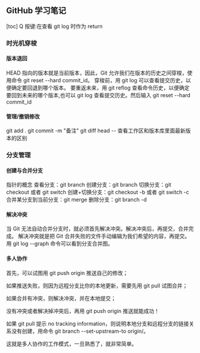 ## GitHub 学习笔记

[toc]
Q 按键:在查看 git log 时作为 return

### 时光机穿梭

#### 版本退回

HEAD 指向的版本就是当前版本，因此，Git 允许我们在版本的历史之间穿梭，使用命令 git reset --hard commit_id。
穿梭前，用 git log 可以查看提交历史，以便确定要回退到哪个版本。
要重返未来，用 git reflog 查看命令历史，以便确定要回到未来的哪个版本,也可以 git log 查看提交历史。然后输入 git reset --hard commit_id

#### 管理/撤销修改

git add .
git commit -m "备注"
git diff head -- <filename> 查看工作区和版本库里面最新版本的区别

### 分支管理

#### 创建与合并分支

指针的概念
查看分支：git branch
创建分支：git branch <name>
切换分支：git checkout <name>或者 git switch <name>
创建+切换分支：git checkout -b <name>或者 git switch -c <name>
合并某分支到当前分支：git merge <name>
删除分支：git branch -d <name>

#### 解决冲突

当 Git 无法自动合并分支时，就必须首先解决冲突。解决冲突后，再提交，合并完成。
解决冲突就是把 Git 合并失败的文件手动编辑为我们希望的内容，再提交。
用 git log --graph 命令可以看到分支合并图。

#### 多人协作

首先，可以试图用 git push origin <branch-name>推送自己的修改；

如果推送失败，则因为远程分支比你的本地更新，需要先用 git pull 试图合并；

如果合并有冲突，则解决冲突，并在本地提交；

没有冲突或者解决掉冲突后，再用 git push origin <branch-name>推送就能成功！

如果 git pull 提示 no tracking information，则说明本地分支和远程分支的链接关系没有创建，用命令 git branch --set-upstream-to <branch-name> origin/<branch-name>。

这就是多人协作的工作模式，一旦熟悉了，就非常简单。
